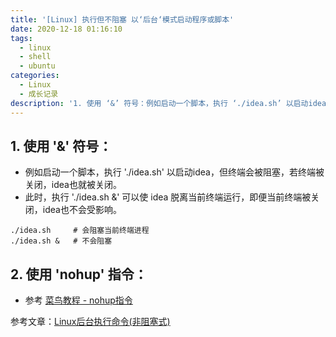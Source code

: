 ```yaml
---
title: '[Linux] 执行但不阻塞 以‘后台‘模式启动程序或脚本'
date: 2020-12-18 01:16:10
tags:
  - linux
  - shell
  - ubuntu
categories:
  - Linux
  - 成长记录
description: '1. 使用 ‘&’ 符号：例如启动一个脚本，执行 ‘./idea.sh’ 以启动idea，但终端会被阻塞，若终端被关闭，idea也就被关闭。此时，执行 ‘./idea.sh &’ 可以使 idea 脱离当前终端运行，即便当前终端被关闭，idea也不会受影响。./idea.sh     # 会阻塞当前终端进程./idea.sh &   # 不会阻塞2. 使用 ‘nohup’ 指令：参考 菜鸟教程 - nohup指令参考文章：Linux后台执行命令(非阻塞式)'
---
```


## 1. 使用 '&' 符号：

- 例如启动一个脚本，执行 './idea.sh' 以启动idea，但终端会被阻塞，若终端被关闭，idea也就被关闭。
- 此时，执行 './idea.sh &' 可以使 idea 脱离当前终端运行，即便当前终端被关闭，idea也不会受影响。

```shell
./idea.sh     # 会阻塞当前终端进程
./idea.sh &   # 不会阻塞
```

## 2. 使用 'nohup' 指令：

- 参考 [菜鸟教程 - nohup指令](https://www.runoob.com/linux/linux-comm-nohup.html)


参考文章：[Linux后台执行命令(非阻塞式)](https://blog.p2hp.com/archives/5528)
